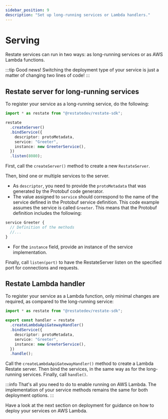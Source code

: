 ```yaml
---
sidebar_position: 9
description: "Set up long-running services or Lambda handlers."
---
```


# Serving
Restate services can run in two ways: as long-running services or as AWS Lambda functions.

:::tip Good news!
Switching the deployment type of your service is just a matter of changing two lines of code!
:::

## Restate server for long-running services

To register your service as a long-running service, do the following:

```typescript
import * as restate from "@restatedev/restate-sdk";

restate
  .createServer()
  .bindService({
    descriptor: protoMetadata,
    service: "Greeter",
    instance: new GreeterService(),
  })
  .listen(8080);
```

First, call the `createServer()` method to create a new `RestateServer`.

Then, bind one or multiple services to the server.
- As `descriptor`, you need to provide the `protoMetadata` that was generated by the Protobuf code generator. 
- The value assigned to `service` should correspond to the name of the service defined in the Protobuf service definition. This code example assumes the service is called `Greeter`. This means that the Protobuf definition includes the following:
```protobuf
service Greeter {
  // Definition of the methods
  //...
}
```
- For the `instance` field, provide an instance of the service implementation. 

Finally, call `listen(port)` to have the RestateServer listen on the specified port for connections and requests.

## Restate Lambda handler

To register your service as a Lambda function,
only minimal changes are required, as compared to the long-running service:

```typescript
import * as restate from "@restatedev/restate-sdk";

export const handler = restate
  .createLambdaApiGatewayHandler()
  .bindService({
    descriptor: protoMetadata,
    service: "Greeter",
    instance: new GreeterService(),
  })
  .handle();
```

Call the `createLambdaApiGatewayHandler()` method to create a Lambda Restate server. 
Then bind the services, in the same way as for the long-running services. 
Finally, call `handle()`. 

:::info 
That's all you need to do to enable running on AWS Lambda.
The implementation of your service methods remains the same for both deployment options.
:::

Have a look at the next section on deployment
for guidance on how to deploy your services on AWS Lambda.
